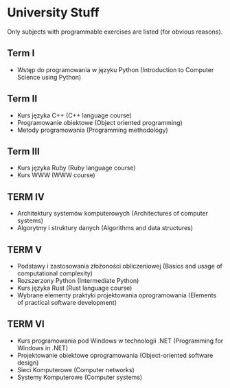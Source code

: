 # University Stuff

Only subjects with programmable exercises are listed (for obvious reasons).

## Term I
* Wstęp do programowania w języku Python (Introduction to Computer Science using Python)

## Term II
* Kurs języka C++ (C++ language course)
* Programowanie obiektowe (Object oriented programming)
* Metody programowania (Programming methodology)

## Term III
* Kurs języka Ruby (Ruby language course)
* Kurs WWW (WWW course)

## TERM IV
* Architektury systemów komputerowych (Architectures of computer systems)
* Algorytmy i struktury danych (Algorithms and data structures)

## TERM V
* Podstawy i zastosowania złożoności obliczeniowej (Basics and usage of computational complexity)
* Rozszerzony Python (Intermediate Python)
* Kurs języka Rust (Rust language course)
* Wybrane elementy praktyki projektowania oprogramowania (Elements of practical software development)

## TERM VI
* Kurs programowania pod Windows w technologii .NET (Programming for Windows in .NET)
* Projektowanie obiektowe oprogramowania (Object-oriented software design)
* Sieci Komputerowe (Computer networks)
* Systemy Komputerowe (Computer systems)